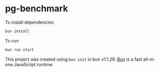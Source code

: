 # pg-benchmark

To install dependencies:

```bash
bun install
```

To run:

```bash
bun run start
```

This project was created using `bun init` in bun v1.1.29. [Bun](https://bun.sh) is a fast all-in-one JavaScript runtime.
